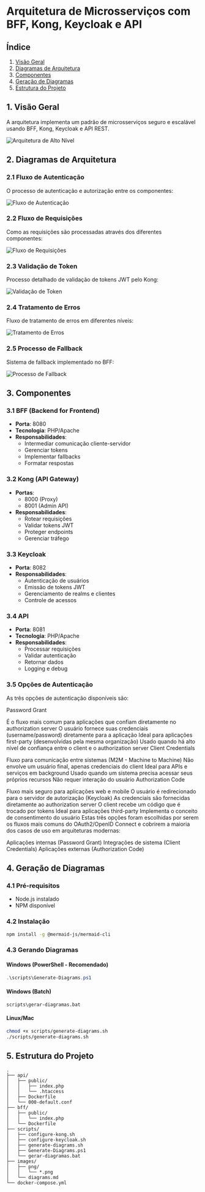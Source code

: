 # Arquitetura de Microsserviços com BFF, Kong, Keycloak e API

## Índice
1. [Visão Geral](#1-visão-geral)
2. [Diagramas de Arquitetura](#2-diagramas-de-arquitetura)
3. [Componentes](#3-componentes)
4. [Geração de Diagramas](#4-geração-de-diagramas)
5. [Estrutura do Projeto](#5-estrutura-do-projeto)

## 1. Visão Geral
A arquitetura implementa um padrão de microsserviços seguro e escalável usando BFF, Kong, Keycloak e API REST.

![Arquitetura de Alto Nível](./images/png/high-level-architecture.png)

## 2. Diagramas de Arquitetura

### 2.1 Fluxo de Autenticação
O processo de autenticação e autorização entre os componentes:

![Fluxo de Autenticação](./images/png/authentication-flow.png)

### 2.2 Fluxo de Requisições
Como as requisições são processadas através dos diferentes componentes:

![Fluxo de Requisições](./images/png/request-flow.png)

### 2.3 Validação de Token
Processo detalhado de validação de tokens JWT pelo Kong:

![Validação de Token](./images/png/token-validation-flow.png)

### 2.4 Tratamento de Erros
Fluxo de tratamento de erros em diferentes níveis:

![Tratamento de Erros](./images/png/error-handling-flow.png)

### 2.5 Processo de Fallback
Sistema de fallback implementado no BFF:

![Processo de Fallback](./images/png/fallback-flow.png)

## 3. Componentes

### 3.1 BFF (Backend for Frontend)
- **Porta**: 8080
- **Tecnologia**: PHP/Apache
- **Responsabilidades**:
  - Intermediar comunicação cliente-servidor
  - Gerenciar tokens
  - Implementar fallbacks
  - Formatar respostas

### 3.2 Kong (API Gateway)
- **Portas**: 
  - 8000 (Proxy)
  - 8001 (Admin API)
- **Responsabilidades**:
  - Rotear requisições
  - Validar tokens JWT
  - Proteger endpoints
  - Gerenciar tráfego

### 3.3 Keycloak
- **Porta**: 8082
- **Responsabilidades**:
  - Autenticação de usuários
  - Emissão de tokens JWT
  - Gerenciamento de realms e clientes
  - Controle de acessos

### 3.4 API
- **Porta**: 8081
- **Tecnologia**: PHP/Apache
- **Responsabilidades**:
  - Processar requisições
  - Validar autenticação
  - Retornar dados
  - Logging e debug

### 3.5 Opções de Autenticação
As três opções de autenticação disponíveis são:

Password Grant

É o fluxo mais comum para aplicações que confiam diretamente no authorization server
O usuário fornece suas credenciais (username/password) diretamente para a aplicação
Ideal para aplicações first-party (desenvolvidas pela mesma organização)
Usado quando há alto nível de confiança entre o client e o authorization server
Client Credentials

Fluxo para comunicação entre sistemas (M2M - Machine to Machine)
Não envolve um usuário final, apenas credenciais do client
Ideal para APIs e serviços em background
Usado quando um sistema precisa acessar seus próprios recursos
Não requer interação do usuário
Authorization Code

Fluxo mais seguro para aplicações web e mobile
O usuário é redirecionado para o servidor de autorização (Keycloak)
As credenciais são fornecidas diretamente ao authorization server
O client recebe um código que é trocado por tokens
Ideal para aplicações third-party
Implementa o conceito de consentimento do usuário
Estas três opções foram escolhidas por serem os fluxos mais comuns do OAuth2/OpenID Connect e cobrirem a maioria dos casos de uso em arquiteturas modernas:

Aplicações internas (Password Grant)
Integrações de sistema (Client Credentials)
Aplicações externas (Authorization Code)

## 4. Geração de Diagramas

### 4.1 Pré-requisitos
- Node.js instalado
- NPM disponível

### 4.2 Instalação
```bash
npm install -g @mermaid-js/mermaid-cli
```

### 4.3 Gerando Diagramas

#### Windows (PowerShell - Recomendado)
```powershell
.\scripts\Generate-Diagrams.ps1
```

#### Windows (Batch)
```batch
scripts\gerar-diagramas.bat
```

#### Linux/Mac
```bash
chmod +x scripts/generate-diagrams.sh
./scripts/generate-diagrams.sh
```

## 5. Estrutura do Projeto

```plaintext
.
├── api/
│   ├── public/
│   │   ├── index.php
│   │   └── .htaccess
│   ├── Dockerfile
│   └── 000-default.conf
├── bff/
│   ├── public/
│   │   └── index.php
│   └── Dockerfile
├── scripts/
│   ├── configure-kong.sh
│   ├── configure-keycloak.sh
│   ├── generate-diagrams.sh
│   ├── Generate-Diagrams.ps1
│   └── gerar-diagramas.bat
├── images/
│   ├── png/
│   │   └── *.png
│   └── diagrams.md
└── docker-compose.yml

